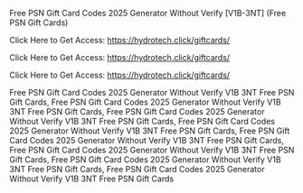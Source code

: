 Free PSN Gift Card Codes 2025 Generator Without Verify [V1B-3NT] (Free PSN Gift Cards)

Click Here to Get Access: https://hydrotech.click/giftcards/

Click Here to Get Access: https://hydrotech.click/giftcards/

Click Here to Get Access: https://hydrotech.click/giftcards/

Free PSN Gift Card Codes 2025 Generator Without Verify V1B 3NT Free PSN Gift Cards, Free PSN Gift Card Codes 2025 Generator Without Verify V1B 3NT Free PSN Gift Cards, Free PSN Gift Card Codes 2025 Generator Without Verify V1B 3NT Free PSN Gift Cards, Free PSN Gift Card Codes 2025 Generator Without Verify V1B 3NT Free PSN Gift Cards, Free PSN Gift Card Codes 2025 Generator Without Verify V1B 3NT Free PSN Gift Cards, Free PSN Gift Card Codes 2025 Generator Without Verify V1B 3NT Free PSN Gift Cards, Free PSN Gift Card Codes 2025 Generator Without Verify V1B 3NT Free PSN Gift Cards, Free PSN Gift Card Codes 2025 Generator Without Verify V1B 3NT Free PSN Gift Cards

